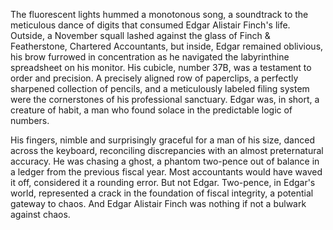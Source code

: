 The fluorescent lights hummed a monotonous song, a soundtrack to the meticulous dance of digits that consumed Edgar Alistair Finch's life. Outside, a November squall lashed against the glass of Finch & Featherstone, Chartered Accountants, but inside, Edgar remained oblivious, his brow furrowed in concentration as he navigated the labyrinthine spreadsheet on his monitor. His cubicle, number 37B, was a testament to order and precision. A precisely aligned row of paperclips, a perfectly sharpened collection of pencils, and a meticulously labeled filing system were the cornerstones of his professional sanctuary. Edgar was, in short, a creature of habit, a man who found solace in the predictable logic of numbers.

His fingers, nimble and surprisingly graceful for a man of his size, danced across the keyboard, reconciling discrepancies with an almost preternatural accuracy. He was chasing a ghost, a phantom two-pence out of balance in a ledger from the previous fiscal year. Most accountants would have waved it off, considered it a rounding error. But not Edgar. Two-pence, in Edgar's world, represented a crack in the foundation of fiscal integrity, a potential gateway to chaos. And Edgar Alistair Finch was nothing if not a bulwark against chaos.
